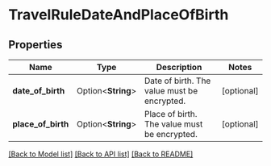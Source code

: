 # TravelRuleDateAndPlaceOfBirth

## Properties

Name | Type | Description | Notes
------------ | ------------- | ------------- | -------------
**date_of_birth** | Option<**String**> | Date of birth. The value must be encrypted. | [optional]
**place_of_birth** | Option<**String**> | Place of birth. The value must be encrypted. | [optional]

[[Back to Model list]](../README.md#documentation-for-models) [[Back to API list]](../README.md#documentation-for-api-endpoints) [[Back to README]](../README.md)


